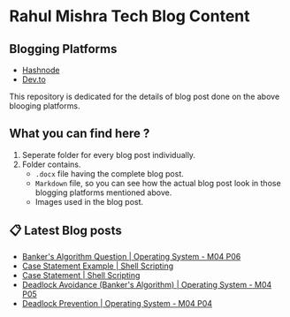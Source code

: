 # Rahul Mishra Tech Blog Content

## Blogging Platforms
- [Hashnode](https://programmingport.hashnode.dev/)
- [Dev.to](https://dev.to/rahulmishra05)

This repository is dedicated for the details of blog post done on the above blooging platforms.

## What you can find here ?
1. Seperate folder for every blog post individually.
2. Folder contains.
    - `.docx` file having the complete blog post.
    - `Markdown` file, so you can see how the actual blog post look in those blogging platforms mentioned above.
    - Images used in the blog post.

## 📋 Latest Blog posts
<!-- BLOG-POST-LIST:START -->
- [Banker's Algorithm Question | Operating System - M04 P06](https://dev.to/rahulmishra05/banker-s-algorithm-question-operating-system-m04-p06-3lgj)
- [Case Statement Example | Shell Scripting](https://dev.to/rahulmishra05/case-statement-example-shell-scripting-2gmd)
- [Case Statement | Shell Scripting](https://dev.to/rahulmishra05/case-statement-shell-scripting-2o2a)
- [Deadlock Avoidance (Banker's Algorithm) | Operating System - M04 P05](https://dev.to/rahulmishra05/deadlock-avoidance-banker-s-algorithm-operating-system-m04-p05-4fgk)
- [Deadlock Prevention | Operating System - M04 P04](https://dev.to/rahulmishra05/deadlock-prevention-operating-system-m04-p04-4khe)
<!-- BLOG-POST-LIST:END -->

